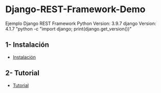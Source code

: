 # Django-REST-Framework-Demo
Ejemplo Django REST Framework
Python Version:	3.9.7
django Version: 4.1.7 "python -c "import django; print(django.get_version())"

## 1- Instalación

- [Instalación](INSTALACION.md)

## 2- Tutorial

- [Tutorial](TUTORIAL.md)